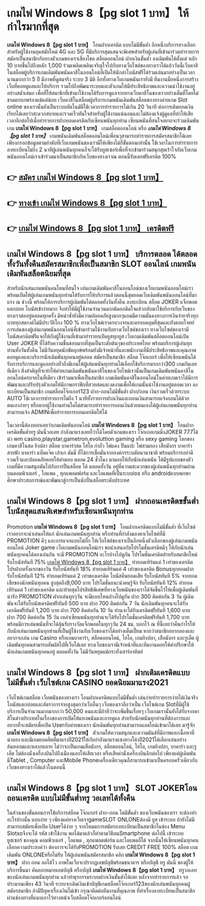 # เกมไพ่ Windows 8【pg slot 1 บาท】  ให้กำไรมากที่สุด

**เกมไพ่ Windows 8【pg slot 1 บาท】** โอนฝากเครดิต แบบไม่มีขั้นต่ำ  อีกหนึ่งบริการทางเลือกสำหรับผู้ใช้งานยุคสมัยใหม่ 4G และ 5G ที่มีบริการสุดแสนจะพิเศษสำหรับผู้เล่นที่เข้ามาร่วมทำรายการสมัครเป็นสมาชิกกับทางตัวเกมของเราเสี่ยงโชค สล็อตออนไลน์ ฝากเงินขั้นต่ำ ลงเดิมพันได้ตั้งแต่ หลัก 10 บาทขึ้นไปถึงหลัก 1,000 ร่วมเพลิดเพลินเจริญใจไปกับทางเว็บไซต์ของทางเราได้แล้ววันนี้เว็บคาสิโนสล็อตผู้บริการเกมเดิมพันพนันคาสิโนออนไลน์ที่เปิดให้นักล่าโบนัสฟรีได้ร่วมเล่นมาอย่างเป็นเวลานานมากกว่า 5 ปี มีภาพที่ดูสมจริง ระบบ 3 มิติ
อีกทั้งทางเว็บเกมพนันเรายังมี ทีมงานมือหนึ่งการสร้างเว็บที่คอยดูแลและให้บริการ  รวมไปถึงพัฒนาระบบและตัวเกมให้มีประสิทธิภาพและความน่าใช้งานอยู่อย่างสม่ำเสมอ เพื่อที่ให้สมาชิกที่เข้ามาใช้งานได้รับการดูแลจากทางเว็บคาสิโนของเราอย่างเต็มที่โดยไม่ขาดตกบกพร่องแม้แต่น้อย เว็บคาสิโนสล็อตผู้บริการเกมพนันเดิมพันสล็อตของทางค่ายเกม Slot online ของเรานั้นยังเป็นระบบอัตโนมัติใช้เวลาการทำรายการไม่เกิน 20 วินาที ต่อการเติมยอดเงิน เรียกได้เลยว่าสะดวกสบายและรวดเร็วทันใจสำหรับผู้ใช้งานแน่นอนและไม่ต้องแจ้งผู้ดูแลที่ทำให้เสียเวลาอีกต่อไปเมื่อทำรายการฝากยอดเครดิตกับเซียนพนันทุกท่าน
เซียนพนันที่สนใจอยากจะร่วมเดิมพันเกม **เกมไพ่ Windows 8【pg slot 1 บาท】** เกมสล็อตออนไลน์ หรือ ***เกมไพ่ Windows 8【pg slot 1 บาท】*** เกมพนันเดิมพันสล็อตออนไลน์เพื่อนๆสามารถทำรายการสมัครสมาชิกได้เลยเพียงกรอกข้อมูลตามลำดับที่เว็บเกมพนันของเรามีให้เพียงไม่กี่ขั้นตอนเท่านั้น ใช้เวลาในการทำรายการลงทะเบียนไม่ถึง 2 นาทีผู้เล่นพนันทุกคนก็จะได้รับยูสเซอร์เพื่อที่จะเข้ามาร่วมสนุกสุดเร้าใจกับเว็บเกมพนันออนไลน์เราเข้าร่วมมาเป็นสมาชิกกับเว็บของทางเราณ ตอนนี้รับเลยฟรีเครดิต 100%

## 👉 [สมัคร เกมไพ่ Windows 8【pg slot 1 บาท】](https://archa888.com/)
## 👉 [ทางเข้า เกมไพ่ Windows 8【pg slot 1 บาท】](https://archa888.com/)
## 👉 [เกมไพ่ Windows 8【pg slot 1 บาท】 เครดิตฟรี](https://archa888.com/)

## เกมไพ่ Windows 8【pg slot 1 บาท】 บริการตลอด ได้ตลอดทั้งวันทั้งคืนสมัครสมาชิกเพื่อเป็นสมาชิก SLOT ออนไลน์ เกมพนันเดิมพันสล็อตนิยมที่สุด

สำหรับนักเล่นเกมพนันคนไหนที่สนใจ เล่นเกมเดิมพันคาสิโนออนไลน์ของเว็บเกมพนันออนไลน์เราพร้อมเปิดให้ผู้เล่นเกมพนันทุกท่านได้รับการให้บริการแล้วตอนนี้สุดยอดเว็บเดิมพันพนันออนไลน์ที่มาแรง ณ ช่วงนี้ พร้อมให้การบริการผู้เดิมพันได้ตลอดทั้งวันทั้งคืน ลงทะเบียน สล็อต JOKER แจ็กพอตแตกบ่อย โบนัสเข้าง่ายมาก จึงทำให้มีผู้ใช้งานจำนวนมากติดอกติดใจแล้วกลับมาใช้บริการกับเว็บของทางเราต่ออยู่ตลอดทุกครั้ง มิหนำซ้ำยังมีความปลอดภัยสูงมากๆแถมมีความมั่นคงทางการเงินจ่ายจริงทุกบาททุกสตางค์ไม่มีประวัติโกง 100 % ทางเว็บไซต์เราครบวงจรและครอบคลุมที่สุดและยังตอบโจทย์การเล่นของผู้เล่นเกมพนันออนไลน์ที่เข้ามาร่วมใช้งานกับทางเว็บไซต์ของเรา
ทางเว็บไซต์ของเรามีโบนัสเครดิตฟรีแจกให้กับผู้ใช้งานที่เข้ามาทำรายกเปิดยูสทุกยูส เว็บเกมเดิมพันสล็อตออนไลน์เปิด User JOKER ที่ได้รับความชื่นชอบมากที่สุดเป็นระดับต้นๆของประเทศไทย พร้อมบริการผู้เล่นทุกท่านทั้งวันทั้งคืน ไม่มีวันหยุดนักขัตฤกษ์พร้อมยังมีเจ้าหน้าที่และพนักงานที่มีประสิทธิภาพและคุณภาพคอยดูแลและบริการนักเดิมพันทุกคนอยู่ตลอด สมัครเป็นสมาชิก สล็อต โจ๊กเกอร์ เพื่อให้เซียนพนันได้รับการบริการและดูแลอย่างทั่วถึงมีเกมให้ผู้เล่นพนันทุกท่านได้เลือกใช้บริการมากกว่า300 เกมกันเลยทีเดียว
สิ่งสำคัญที่จะทำให้ค่ายเกมเดิมพันพนันคาสิโนของเว็บไซต์เรานั้นเป็นเกมเดิมพันพนันคาสิโนออนไลน์ครบจบในที่เดียว เข้าร่วมมาเพื่อเป็นสมาชิก  เกมเดิมพันคาสิโนออนไลน์ในค่ายเกมเราได้มีการพัฒนาและปรับปรุงตัวเกมให้มีภาพกราฟิกที่สวยสดและงดงามเพื่อให้เกมนั้นน่าใช้งานอยู่ตลอดเวลา ลงทะเบียนเป็นสมาชิก เกมสล็อตโจ๊กเกอร์123 ฝาก-ถอนไม่มีขั้นต่ำ ฝาก/ถอน เงินรวดเร็วด้วยระบบ AUTO ใช้เวลาการทำรายการไม่ถึง 1 นาทีทั้งรายการฝากเงินและถอนเงินสามารถแจ้งถอนได้ด้วยตนเองง่ายๆ หรือหากผู้ใช้งานท่านใดไม่สามารถทำรายการถอนเงินด้วยตนเองได้ผู้เล่นเกมพนันทุกท่านสามารถแจ้ง ADMINเพื่อทำรายการถอนเครดิตให้ได้

ในเวลานี้ต้องบอกเลยว่าเกมเดิมพันออนไลน์ **เกมไพ่ Windows 8【pg slot 1 บาท】** โอนฝากเครดิตขั้นต่ำทรู มันนี่วอเลท กำลังมาแรงเลยก็ว่าได้โดยตัวเกมของเรา โจ๊กเกอเกมมิ่งJOKER 777ได้นำ  wm casino,playstar,gametron,evoluttion gaming หรือ sexy gaming โลกของเกมคาสิโนสด ยิงปลา สล็อต บาคาร่าสด ไฮโล กำถั่ว ไพ่แคง ปั่นแปะ ไพ่สามกอง เสือมังกร บาคาร่าสายฟ้า บาคาร่า แบ็คแจ๊ค เก้าเก ดัมมี่ ที่ได้การเชื่อมั่นจากองค์กรระบดับนานาชาติ พร้อมบริการอย่าดีรวดเร็วและปลอดภัยคอยให้คำตอบ ตลอด 24 ชั่วโมง มามอบให้กับนักเล่นพนัน ได้มีรูปแบบของตัวเกมที่มีความสนุกมันไปกับการปั่นสล็อต ได้ ตลอดทั้งวัน อยู่ที่ความสะดวกของผู้เล่นพนันทุกท่านผ่านบนคอมพิวเตอร์ , ไอแพด , ทุกแพลตฟอร์ม และไอแพดที่เป็นระบบios หรือ androidแบบพกพา ศึกษาประสบการณ์และพัฒนาสู่การเป็นนักปั่นสล็อตระดับประเทศ

## เกมไพ่ Windows 8【pg slot 1 บาท】 ฝากถอนเครดิตขขั้นต่ำ โบนัสสุดแสนพิเศษสำหรับเซียนพนันทุกท่าน

 Promotion  **เกมไพ่ Windows 8【pg slot 1 บาท】** โอนฝากเครดิตแบบไม่มีขั้นต่ำ ที่เว็บไซต์เราอยากจะนำเสนอให้แก่  นักเล่นเกมพนันทุกท่าน หรือท่านที่กำลังมองหาเว็บไซต์ที่มี  PROMOTION ดีๆ และการแจกแบบไม่กั๊ก ให้เว็บไซต์ของเราเป็นอีกหนึ่งตัวเลือกของผู้เล่นเกมพนันออนไลน์ Joker game เว็บเกมพนันออนไลน์เรา ขอนำเสนอกับโปรโมชั่นเครดิตดีๆ ให้กับนักเล่นพนันทุกคนได้ลองเล่นกัน จะมี PROMOTION อะไรบ้างไปดูกัน
โปรโมชั่นเครดิตสำหรับสมาชิกใหม่ รับโบนัสทันที 75% [เกมไพ่ Windows 8【pg slot 1 บาท】](https://archa888.com/) ทำยอดเทิร์นแค่ 1 เท่าของเครดิต
โปรฝากครั้งแรกของวัน รับโบนัสทันที 18% ทำยอดเทิร์นแค่ 4 เท่าของเครดิต
Bonusทุกยอดฝาก รับโบนัสทันที 12% ทำยอดเทิร์นแค่ 2 เท่าของเครดิต
โบนัสคืนยอดเสีย รับโบนัสทันที 5% จากยอดเสียของนักพนันทุกคน สูงสุดถึง9,000 บาท
โปรโมชั่นแนะนำคนรู้จัก รับโบนัสทันที 12% ทำยอดเทิร์นแค่ 1 เท่าของเครดิต
และท้ายสุดโปรสิทธิพิเศษที่ทางเว็บพนันของเราได้จัดขึ้นไว้ให้เพื่อผู้เดิมพันที่น่ารัก  PROMOTION ฝากเล่นทุกๆวัน จะมีแบบไหนบ้างไปดูกัน
ฝาก 300 ติดต่อกัน 3 วัน ผู้เดิมพันจะได้รับโบนัสเครดิตฟรีทันที 500 บาท
ฝาก 700 ติดต่อกัน 7 วัน นักเดิมพันทุกคนจะได้รับเครดิตฟรีทันที 1,200 บาท
ฝาก 700 ติดต่อกัน 10 วัน ท่านจะได้รับเครดิตฟรีทันที 1,600 บาท
ฝาก 700 ติดต่อกัน 15 วัน เหล่าเซียนพนันทุกท่านจะได้รับโปรโมชั่นเครดิตฟรีทันที 1,700 บาท
พร้อมมีการเล่นพนันที่จะได้ลุ้นรับรางวัลแจ็กพอตในทุกๆวัน 24 ชม. บอกไว้ ณ ที่นี้เลยว่าคืนกำไรให้กับนักเล่นเกมพนันทุกท่านที่เป็นผู้ใช้งานกับเว็บของเราได้อย่างเต็มเปี่ยม หากว่าสมาชิกอยากลองและอยากจะเล่น เกม Casino หรือเกมบาคาร่า, สล็อตออนไลน์, ไฮโล, เกมยิงปลา, เสือมังกร และรูเล็ต ผู้เดิมพันทุกคนสามารถสัมผัสไปที่เว็บได้เลย ทางเว็บของเรามีเจ้าหน้าที่และทีมงานคอยให้คำปรึกษาให้นักเล่นเกมพนันทุกคนอยู่ ตลอดทั้งวัน ไม่มีวันหยุดแม้กระทั่งเสาร์อาทิตย์

## เกมไพ่ Windows 8【pg slot 1 บาท】 ฝากเติมเครดิตแบบไม่มีขั้นต่ำ  เว็บไซต์เกม CASINO ยอดนิยมมาแรง2021

เว็บไซต์เกมสล็อต เว็บพนันของทางเรา โอนฝากเครดิตแบบไม่มีขั้นต่ำ เล่นง่ายทำรายการง่ายได้เงินจริง โบนัสแตกบ่อยและอัตราการจ่ายสูงสุดกว่าเว็บอื่นๆ เว็บของเราถือว่าเป็น เว็บไซต์เกม Slotที่มีผู้ใช้บริการเป็นจำนวนมากมากกว่า 50,000 คนและมีถ้าทีว่าจะเพิ่มขึ้นเรื่อยๆ เว็บเกมเรานั้นยังได้รับจากคาสิโนต่างประเทศในเรื่องของการเปิดให้แทงพนันและการดูแล สำหรับนักพนันทุกท่านที่ต้องการและอยากที่จะสมัครเพื่อเปิด Userกับค่ายของเรา นักเดิมพันทุกท่านสามารถแอดไลน์เข้ามาได้เลย
	มารู้จัก **เกมไพ่ Windows 8【pg slot 1 บาท】** ตัวเกมให้ความสนุกและความมันส์ที่มีภาพและเนื้อหาที่น่าลอง และมีเกมยอดฮิตที่มาแรงปี2021ให้กับกำลังมาแรงแซงทางโค้งปี2021ได้เลือกเล่นอย่างล้นหลามและหลากหลาย  ไม่ว่าจะเป็นเกมเสือมังกร, สล็อตออนไลน์, ไฮโล, เกมยิงปลา, บาคาร่า และรูเล็ต ไม่ต้องนั่งเครื่องบินไปถึงเมืองนอกให้เสียเวลา หรือเสียค่านั่งเครื่องบินอีกต่อไป เพียงแค่ผู้เดิมพันมีTablet , Computer และMobile Phoneเครื่องเดียวคุณก็สามารถเข้ามาเป็นครอบครัวเดียวกับเว็บของทางเราได้แล้วในตอนนี้

## เกมไพ่ Windows 8【pg slot 1 บาท】 SLOT JOKERโอนถอนเครดิต แบบไม่มีขั้นต่ำทรู วอเลทได้ทั้งคืน

ในส่วนของขั้นตอนการใช้บริการสล็อต โจ๊กเกอร์ ฝาก-ถอน ไม่มีขั้นต่ำ ของเว็บพนันของเรา จะต้องทำอะไรบ้างนั้น แบบง่าย ๆ เพียงแค่ทางเว็บเราgameSLOT ONLONEต้องมี ยูส เข้าระบบ ถ้ายังไม่มีสามารถสมัครเพื่อเปิด Userได้ง่าย ๆ จากโหมดการสมัครลงทะเบียนเป็นสมาชิกในช่อง Menu Slotxoจึงจะได้ รหัส เข้าใช้งาน พอได้มาแล้วก็ทำตามวิธีบนSmartphone ต่อไปนี้
เข้าระบบ ยูสเซอร์  ของคุณ คอมพิวเตอร์ , ไอแพด , ทุกแพลตฟอร์ม และไอแพดก็ได้
จากนั้นให้เซียนพนันทุกคนเลือกความประสงค์ว่า ต้องการจะได้รับPROMOTION รับเลย CREDIT FREE 100% สล็อต เกมเดิมพัน ONLONEหรือไม่รับ
ให้ผู้เล่นพนันสมัครสมาชิก คลิก **เกมไพ่ Windows 8【pg slot 1 บาท】** ฝาก ถอน ออโต้ไว ภาพในเว็บจะปรากฏเลขบัญชีพร้อมธนาคาร หรือบัญชี ทรู มันนี่ ของผู้ให้บริการขึ้นมา
คัดลอกหมายเลขบัญชี หรือบัญชี **เกมไพ่ Windows 8【pg slot 1 บาท】** ทรูวอเลท ของนักเล่นเกมพนันทุกท่าน แล้วทำธุรกรรมระบบฝากเงินขั้นต่ำได้เลย
หลังจากทำรายการแล้ว รอประมาณเพียง 43 วินาที ระบบจะเติมเงินเข้าบัญชีเกมสล็อตโจ๊กเกอร์123ของนักเล่นพนันทุกคนผู้สมัครสมาชิก
ถ้ามีปัญหาเรื่องเงินไม่เข้า กรุณาติดต่อทีมงานที่คุณภาพ ที่ทำเรื่องลงทะเบียนเป็นสมาชิกผ่านช่องทางที่แนบเอาไว้ทางหน้าเว็บสล็อตโจ๊กเกอร์ออนไลน์


